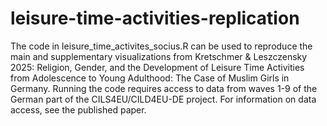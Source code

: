 # leisure-time-activities-replication

The code in leisure_time_activites_socius.R can be used to reproduce the main and supplementary visualizations from Kretschmer & Leszczensky 2025: Religion, Gender, and the Development of Leisure Time Activities from Adolescence to Young Adulthood:
The Case of Muslim Girls in Germany. Running the code requires access to data from waves 1-9 of the German part of the CILS4EU/CILD4EU-DE project. For information on data access, see the published paper.